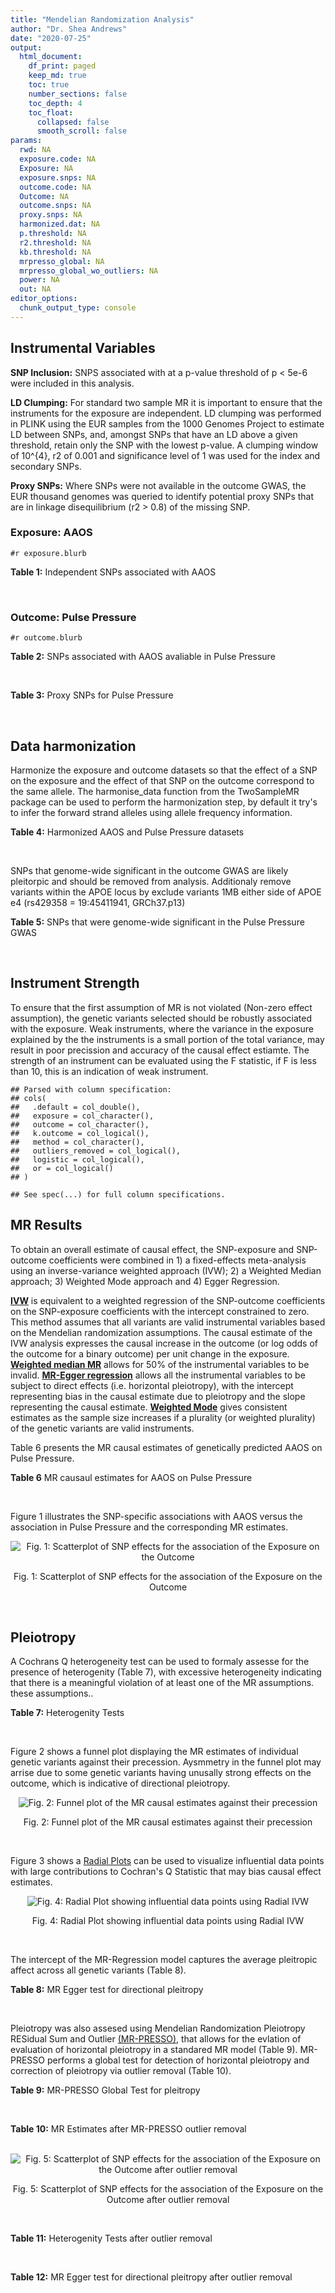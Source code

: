 ```yaml
---
title: "Mendelian Randomization Analysis"
author: "Dr. Shea Andrews"
date: "2020-07-25"
output:
  html_document:
    df_print: paged
    keep_md: true
    toc: true
    number_sections: false
    toc_depth: 4
    toc_float:
      collapsed: false
      smooth_scroll: false
params:
  rwd: NA
  exposure.code: NA
  Exposure: NA
  exposure.snps: NA
  outcome.code: NA
  Outcome: NA
  outcome.snps: NA
  proxy.snps: NA
  harmonized.dat: NA
  p.threshold: NA
  r2.threshold: NA
  kb.threshold: NA
  mrpresso_global: NA
  mrpresso_global_wo_outliers: NA
  power: NA
  out: NA
editor_options:
  chunk_output_type: console
---
```







## Instrumental Variables
**SNP Inclusion:** SNPS associated with at a p-value threshold of p < 5e-6 were included in this analysis.
<br>

**LD Clumping:** For standard two sample MR it is important to ensure that the instruments for the exposure are independent. LD clumping was performed in PLINK using the EUR samples from the 1000 Genomes Project to estimate LD between SNPs, and, amongst SNPs that have an LD above a given threshold, retain only the SNP with the lowest p-value. A clumping window of 10^{4}, r2 of 0.001 and significance level of 1 was used for the index and secondary SNPs.
<br>

**Proxy SNPs:** Where SNPs were not available in the outcome GWAS, the EUR thousand genomes was queried to identify potential proxy SNPs that are in linkage disequilibrium (r2 > 0.8) of the missing SNP.
<br>

### Exposure: AAOS
`#r exposure.blurb`
<br>

**Table 1:** Independent SNPs associated with AAOS
<div data-pagedtable="false">
  <script data-pagedtable-source type="application/json">
{"columns":[{"label":["SNP"],"name":[1],"type":["chr"],"align":["left"]},{"label":["CHROM"],"name":[2],"type":["dbl"],"align":["right"]},{"label":["POS"],"name":[3],"type":["dbl"],"align":["right"]},{"label":["REF"],"name":[4],"type":["chr"],"align":["left"]},{"label":["ALT"],"name":[5],"type":["chr"],"align":["left"]},{"label":["AF"],"name":[6],"type":["dbl"],"align":["right"]},{"label":["BETA"],"name":[7],"type":["dbl"],"align":["right"]},{"label":["SE"],"name":[8],"type":["dbl"],"align":["right"]},{"label":["Z"],"name":[9],"type":["dbl"],"align":["right"]},{"label":["P"],"name":[10],"type":["dbl"],"align":["right"]},{"label":["N"],"name":[11],"type":["dbl"],"align":["right"]},{"label":["TRAIT"],"name":[12],"type":["chr"],"align":["left"]}],"data":[{"1":"rs2649062","2":"1","3":"5799177","4":"A","5":"G","6":"0.3192","7":"0.0652","8":"0.0131","9":"4.977100","10":"6.120e-07","11":"40255","12":"AAOS"},{"1":"rs4662080","2":"1","3":"14363419","4":"C","5":"T","6":"0.6649","7":"0.1421","8":"0.0296","9":"4.800676","10":"1.586e-06","11":"40255","12":"AAOS"},{"1":"rs10919252","2":"1","3":"169802956","4":"C","5":"G","6":"0.3275","7":"0.0975","8":"0.0198","9":"4.924240","10":"8.182e-07","11":"40255","12":"AAOS"},{"1":"rs6701713","2":"1","3":"207786289","4":"A","5":"G","6":"0.7983","7":"-0.0709","8":"0.0146","9":"-4.856160","10":"1.184e-06","11":"40255","12":"AAOS"},{"1":"rs144505123","2":"1","3":"221802052","4":"C","5":"T","6":"0.0113","7":"0.7709","8":"0.1609","9":"4.791175","10":"1.661e-06","11":"40255","12":"AAOS"},{"1":"rs6718282","2":"2","3":"18039651","4":"G","5":"A","6":"0.0440","7":"-0.1421","8":"0.0308","9":"-4.613636","10":"3.840e-06","11":"40255","12":"AAOS"},{"1":"rs114131510","2":"2","3":"78420700","4":"A","5":"G","6":"0.0162","7":"0.6419","8":"0.1406","9":"4.565430","10":"4.949e-06","11":"40255","12":"AAOS"},{"1":"rs12615104","2":"2","3":"109820829","4":"T","5":"C","6":"0.2566","7":"-0.1057","8":"0.0221","9":"-4.782810","10":"1.829e-06","11":"40255","12":"AAOS"},{"1":"rs111906619","2":"2","3":"127789085","4":"C","5":"T","6":"0.0709","7":"0.1268","8":"0.0256","9":"4.953125","10":"7.088e-07","11":"40255","12":"AAOS"},{"1":"rs6431219","2":"2","3":"127862133","4":"C","5":"T","6":"0.4163","7":"0.0774","8":"0.0124","9":"6.241935","10":"3.897e-10","11":"40255","12":"AAOS"},{"1":"rs359982","2":"2","3":"219826934","4":"A","5":"G","6":"0.0781","7":"0.2660","8":"0.0513","9":"5.185190","10":"2.159e-07","11":"40255","12":"AAOS"},{"1":"rs116341973","2":"3","3":"63462893","4":"A","5":"G","6":"0.0227","7":"0.2057","8":"0.0399","9":"5.155390","10":"2.478e-07","11":"40255","12":"AAOS"},{"1":"rs145799027","2":"3","3":"114438213","4":"T","5":"C","6":"0.0147","7":"0.7485","8":"0.1601","9":"4.675200","10":"2.933e-06","11":"40255","12":"AAOS"},{"1":"rs71602496","2":"4","3":"661002","4":"A","5":"G","6":"0.1453","7":"0.0780","8":"0.0171","9":"4.561400","10":"4.978e-06","11":"40255","12":"AAOS"},{"1":"rs115803892","2":"4","3":"134185712","4":"G","5":"A","6":"0.0129","7":"0.9151","8":"0.1973","9":"4.638115","10":"3.498e-06","11":"40255","12":"AAOS"},{"1":"rs1689013","2":"4","3":"181048651","4":"T","5":"C","6":"0.2493","7":"0.0637","8":"0.0139","9":"4.582730","10":"4.657e-06","11":"40255","12":"AAOS"},{"1":"rs144202318","2":"5","3":"165711579","4":"G","5":"A","6":"0.0135","7":"0.7219","8":"0.1572","9":"4.592239","10":"4.356e-06","11":"40255","12":"AAOS"},{"1":"rs77345379","2":"6","3":"69273670","4":"C","5":"T","6":"0.0185","7":"0.2291","8":"0.0501","9":"4.572854","10":"4.830e-06","11":"40255","12":"AAOS"},{"1":"rs12153819","2":"6","3":"83773049","4":"C","5":"T","6":"0.1018","7":"-0.1092","8":"0.0235","9":"-4.646809","10":"3.291e-06","11":"40255","12":"AAOS"},{"1":"rs17170228","2":"7","3":"33076314","4":"G","5":"A","6":"0.0623","7":"0.1215","8":"0.0248","9":"4.899194","10":"1.004e-06","11":"40255","12":"AAOS"},{"1":"rs149907089","2":"7","3":"151626353","4":"G","5":"C","6":"0.0162","7":"0.7109","8":"0.1535","9":"4.631270","10":"3.637e-06","11":"40255","12":"AAOS"},{"1":"rs2725066","2":"8","3":"4438058","4":"T","5":"A","6":"0.5128","7":"-0.0936","8":"0.0191","9":"-4.900524","10":"9.948e-07","11":"40255","12":"AAOS"},{"1":"rs117201713","2":"8","3":"121340499","4":"G","5":"C","6":"0.0408","7":"0.2125","8":"0.0456","9":"4.660088","10":"3.120e-06","11":"40255","12":"AAOS"},{"1":"rs36033332","2":"9","3":"26834807","4":"C","5":"G","6":"0.0386","7":"0.4601","8":"0.0865","9":"5.319080","10":"1.030e-07","11":"40255","12":"AAOS"},{"1":"rs7930318","2":"11","3":"60033371","4":"C","5":"T","6":"0.5996","7":"0.0750","8":"0.0125","9":"6.000000","10":"2.245e-09","11":"40255","12":"AAOS"},{"1":"rs567075","2":"11","3":"85830157","4":"T","5":"C","6":"0.6903","7":"0.0900","8":"0.0132","9":"6.818180","10":"9.084e-12","11":"40255","12":"AAOS"},{"1":"rs11218343","2":"11","3":"121435587","4":"T","5":"C","6":"0.0395","7":"-0.1653","8":"0.0329","9":"-5.024320","10":"5.148e-07","11":"40255","12":"AAOS"},{"1":"rs7958488","2":"12","3":"6546166","4":"A","5":"T","6":"0.0195","7":"0.5085","8":"0.1111","9":"4.576960","10":"4.719e-06","11":"40255","12":"AAOS"},{"1":"rs1118069","2":"12","3":"84739181","4":"A","5":"T","6":"0.7195","7":"0.1012","8":"0.0216","9":"4.685190","10":"2.693e-06","11":"40255","12":"AAOS"},{"1":"rs140016885","2":"12","3":"99679113","4":"A","5":"G","6":"0.0144","7":"0.6851","8":"0.1416","9":"4.838280","10":"1.310e-06","11":"40255","12":"AAOS"},{"1":"rs9582517","2":"13","3":"102331030","4":"T","5":"C","6":"0.5073","7":"-0.1185","8":"0.0257","9":"-4.610890","10":"3.908e-06","11":"40255","12":"AAOS"},{"1":"rs146189059","2":"14","3":"47173254","4":"C","5":"G","6":"0.0111","7":"0.9444","8":"0.1835","9":"5.146590","10":"2.634e-07","11":"40255","12":"AAOS"},{"1":"rs17125944","2":"14","3":"53400629","4":"T","5":"C","6":"0.0924","7":"0.0960","8":"0.0203","9":"4.729060","10":"2.321e-06","11":"40255","12":"AAOS"},{"1":"rs150193285","2":"15","3":"75224360","4":"C","5":"T","6":"0.0109","7":"0.7622","8":"0.1650","9":"4.619394","10":"3.834e-06","11":"40255","12":"AAOS"},{"1":"rs9947273","2":"18","3":"35409158","4":"G","5":"A","6":"0.1431","7":"-0.0853","8":"0.0178","9":"-4.792135","10":"1.593e-06","11":"40255","12":"AAOS"},{"1":"rs62117204","2":"19","3":"45242967","4":"C","5":"T","6":"0.0601","7":"-0.1867","8":"0.0278","9":"-6.715827","10":"1.864e-11","11":"40255","12":"AAOS"},{"1":"rs76205446","2":"19","3":"45355267","4":"T","5":"A","6":"0.0143","7":"0.7096","8":"0.1234","9":"5.750405","10":"9.010e-09","11":"40255","12":"AAOS"},{"1":"rs2075650","2":"19","3":"45395619","4":"A","5":"G","6":"0.2197","7":"0.5502","8":"0.0223","9":"24.672600","10":"5.980e-134","11":"40255","12":"AAOS"},{"1":"rs141441332","2":"19","3":"45438575","4":"C","5":"A","6":"0.0110","7":"0.5383","8":"0.0632","9":"8.517405","10":"1.713e-17","11":"40255","12":"AAOS"},{"1":"rs204469","2":"19","3":"45490285","4":"A","5":"G","6":"0.9632","7":"0.1588","8":"0.0341","9":"4.656890","10":"3.269e-06","11":"40255","12":"AAOS"},{"1":"rs2827191","2":"21","3":"23361798","4":"C","5":"T","6":"0.2857","7":"0.1277","8":"0.0279","9":"4.577061","10":"4.895e-06","11":"40255","12":"AAOS"},{"1":"rs1043441","2":"22","3":"39130964","4":"C","5":"T","6":"0.2893","7":"-0.0639","8":"0.0135","9":"-4.733333","10":"2.110e-06","11":"40255","12":"AAOS"}],"options":{"columns":{"min":{},"max":[10]},"rows":{"min":[10],"max":[10]},"pages":{}}}
  </script>
</div>
<br>

### Outcome: Pulse Pressure
`#r outcome.blurb`
<br>

**Table 2:** SNPs associated with AAOS avaliable in Pulse Pressure
<div data-pagedtable="false">
  <script data-pagedtable-source type="application/json">
{"columns":[{"label":["SNP"],"name":[1],"type":["chr"],"align":["left"]},{"label":["CHROM"],"name":[2],"type":["dbl"],"align":["right"]},{"label":["POS"],"name":[3],"type":["dbl"],"align":["right"]},{"label":["REF"],"name":[4],"type":["chr"],"align":["left"]},{"label":["ALT"],"name":[5],"type":["chr"],"align":["left"]},{"label":["AF"],"name":[6],"type":["dbl"],"align":["right"]},{"label":["BETA"],"name":[7],"type":["dbl"],"align":["right"]},{"label":["SE"],"name":[8],"type":["dbl"],"align":["right"]},{"label":["Z"],"name":[9],"type":["dbl"],"align":["right"]},{"label":["P"],"name":[10],"type":["dbl"],"align":["right"]},{"label":["N"],"name":[11],"type":["dbl"],"align":["right"]},{"label":["TRAIT"],"name":[12],"type":["chr"],"align":["left"]}],"data":[{"1":"rs2649062","2":"1","3":"5799177","4":"A","5":"G","6":"0.3164","7":"0.0065","8":"0.0221","9":"0.2941180","10":"7.693e-01","11":"738168","12":"Pulse_Pressure"},{"1":"rs10919252","2":"1","3":"169802956","4":"C","5":"G","6":"0.3246","7":"-0.0009","8":"0.0217","9":"-0.0414747","10":"9.665e-01","11":"738169","12":"Pulse_Pressure"},{"1":"rs6701713","2":"1","3":"207786289","4":"A","5":"G","6":"0.8128","7":"-0.0433","8":"0.0261","9":"-1.6590000","10":"9.749e-02","11":"737165","12":"Pulse_Pressure"},{"1":"rs6718282","2":"2","3":"18039651","4":"G","5":"A","6":"0.0541","7":"-0.0244","8":"0.0473","9":"-0.5158562","10":"6.066e-01","11":"731033","12":"Pulse_Pressure"},{"1":"rs12615104","2":"2","3":"109820829","4":"T","5":"C","6":"0.2665","7":"-0.0522","8":"0.0233","9":"-2.2403400","10":"2.503e-02","11":"729451","12":"Pulse_Pressure"},{"1":"rs111906619","2":"2","3":"127789085","4":"C","5":"T","6":"0.0762","7":"0.0531","8":"0.0394","9":"1.3477157","10":"1.774e-01","11":"738168","12":"Pulse_Pressure"},{"1":"rs6431219","2":"2","3":"127862133","4":"C","5":"T","6":"0.4086","7":"0.0129","8":"0.0208","9":"0.6201923","10":"5.337e-01","11":"737056","12":"Pulse_Pressure"},{"1":"rs359982","2":"2","3":"219826934","4":"A","5":"G","6":"0.0716","7":"0.0727","8":"0.0418","9":"1.7392300","10":"8.223e-02","11":"733432","12":"Pulse_Pressure"},{"1":"rs116341973","2":"3","3":"63462893","4":"A","5":"G","6":"0.0223","7":"-0.0777","8":"0.0712","9":"-1.0912900","10":"2.750e-01","11":"737053","12":"Pulse_Pressure"},{"1":"rs71602496","2":"4","3":"661002","4":"A","5":"G","6":"0.1543","7":"0.0596","8":"0.0289","9":"2.0622800","10":"3.931e-02","11":"735551","12":"Pulse_Pressure"},{"1":"rs115803892","2":"4","3":"134185712","4":"G","5":"A","6":"0.0132","7":"0.2006","8":"0.0979","9":"2.0490296","10":"4.053e-02","11":"721941","12":"Pulse_Pressure"},{"1":"rs1689013","2":"4","3":"181048651","4":"T","5":"C","6":"0.2440","7":"0.0114","8":"0.0239","9":"0.4769870","10":"6.326e-01","11":"735151","12":"Pulse_Pressure"},{"1":"rs77345379","2":"6","3":"69273670","4":"C","5":"T","6":"0.0234","7":"-0.0829","8":"0.0753","9":"-1.1009296","10":"2.711e-01","11":"738167","12":"Pulse_Pressure"},{"1":"rs12153819","2":"6","3":"83773049","4":"C","5":"T","6":"0.1248","7":"0.0015","8":"0.0314","9":"0.0477707","10":"9.622e-01","11":"738169","12":"Pulse_Pressure"},{"1":"rs17170228","2":"7","3":"33076314","4":"G","5":"A","6":"0.0664","7":"-0.1210","8":"0.0414","9":"-2.9227053","10":"3.450e-03","11":"738169","12":"Pulse_Pressure"},{"1":"rs2725066","2":"8","3":"4438058","4":"T","5":"A","6":"0.5245","7":"-0.0219","8":"0.0207","9":"-1.0579710","10":"2.911e-01","11":"726833","12":"Pulse_Pressure"},{"1":"rs117201713","2":"8","3":"121340499","4":"G","5":"C","6":"0.0387","7":"0.0743","8":"0.0538","9":"1.3810409","10":"1.672e-01","11":"738169","12":"Pulse_Pressure"},{"1":"rs36033332","2":"9","3":"26834807","4":"C","5":"G","6":"0.0517","7":"-0.0237","8":"0.0497","9":"-0.4768610","10":"6.337e-01","11":"744067","12":"Pulse_Pressure"},{"1":"rs7930318","2":"11","3":"60033371","4":"C","5":"T","6":"0.5992","7":"-0.0029","8":"0.0209","9":"-0.1387560","10":"8.882e-01","11":"738169","12":"Pulse_Pressure"},{"1":"rs567075","2":"11","3":"85830157","4":"T","5":"C","6":"0.6775","7":"-0.0296","8":"0.0219","9":"-1.3516000","10":"1.766e-01","11":"738169","12":"Pulse_Pressure"},{"1":"rs11218343","2":"11","3":"121435587","4":"T","5":"C","6":"0.0388","7":"0.0128","8":"0.0534","9":"0.2397000","10":"8.107e-01","11":"738168","12":"Pulse_Pressure"},{"1":"rs7958488","2":"12","3":"6546166","4":"A","5":"T","6":"0.0243","7":"0.0296","8":"0.0697","9":"0.4246770","10":"6.709e-01","11":"745817","12":"Pulse_Pressure"},{"1":"rs1118069","2":"12","3":"84739181","4":"A","5":"T","6":"0.7106","7":"0.0608","8":"0.0226","9":"2.6902700","10":"7.030e-03","11":"741942","12":"Pulse_Pressure"},{"1":"rs140016885","2":"12","3":"99679113","4":"A","5":"G","6":"0.0157","7":"-0.0258","8":"0.0956","9":"-0.2698740","10":"7.870e-01","11":"737196","12":"Pulse_Pressure"},{"1":"rs9582517","2":"13","3":"102331030","4":"T","5":"C","6":"0.4947","7":"0.0080","8":"0.0205","9":"0.3902440","10":"6.978e-01","11":"744815","12":"Pulse_Pressure"},{"1":"rs17125944","2":"14","3":"53400629","4":"T","5":"C","6":"0.0919","7":"-0.2452","8":"0.0357","9":"-6.8683500","10":"6.406e-12","11":"736553","12":"Pulse_Pressure"},{"1":"rs150193285","2":"15","3":"75224360","4":"C","5":"T","6":"0.0125","7":"0.2105","8":"0.1000","9":"2.1050000","10":"3.527e-02","11":"733320","12":"Pulse_Pressure"},{"1":"rs62117204","2":"19","3":"45242967","4":"C","5":"T","6":"0.0711","7":"-0.1893","8":"0.0415","9":"-4.5614458","10":"4.956e-06","11":"725319","12":"Pulse_Pressure"},{"1":"rs76205446","2":"19","3":"45355267","4":"T","5":"A","6":"0.0106","7":"0.2245","8":"0.1108","9":"2.0261733","10":"4.271e-02","11":"697945","12":"Pulse_Pressure"},{"1":"rs2075650","2":"19","3":"45395619","4":"A","5":"G","6":"0.1458","7":"0.1583","8":"0.0297","9":"5.3299700","10":"9.531e-08","11":"730529","12":"Pulse_Pressure"},{"1":"rs204469","2":"19","3":"45490285","4":"A","5":"G","6":"0.9569","7":"-0.0740","8":"0.0536","9":"-1.3806000","10":"1.670e-01","11":"707703","12":"Pulse_Pressure"},{"1":"rs2827191","2":"21","3":"23361798","4":"C","5":"T","6":"0.2879","7":"0.0216","8":"0.0229","9":"0.9432314","10":"3.458e-01","11":"743700","12":"Pulse_Pressure"},{"1":"rs1043441","2":"22","3":"39130964","4":"C","5":"T","6":"0.2957","7":"-0.0025","8":"0.0224","9":"-0.1116071","10":"9.102e-01","11":"745819","12":"Pulse_Pressure"},{"1":"rs4662080","2":"NA","3":"NA","4":"NA","5":"NA","6":"NA","7":"NA","8":"NA","9":"NA","10":"NA","11":"NA","12":"NA"},{"1":"rs144505123","2":"NA","3":"NA","4":"NA","5":"NA","6":"NA","7":"NA","8":"NA","9":"NA","10":"NA","11":"NA","12":"NA"},{"1":"rs114131510","2":"NA","3":"NA","4":"NA","5":"NA","6":"NA","7":"NA","8":"NA","9":"NA","10":"NA","11":"NA","12":"NA"},{"1":"rs145799027","2":"NA","3":"NA","4":"NA","5":"NA","6":"NA","7":"NA","8":"NA","9":"NA","10":"NA","11":"NA","12":"NA"},{"1":"rs144202318","2":"NA","3":"NA","4":"NA","5":"NA","6":"NA","7":"NA","8":"NA","9":"NA","10":"NA","11":"NA","12":"NA"},{"1":"rs149907089","2":"NA","3":"NA","4":"NA","5":"NA","6":"NA","7":"NA","8":"NA","9":"NA","10":"NA","11":"NA","12":"NA"},{"1":"rs146189059","2":"NA","3":"NA","4":"NA","5":"NA","6":"NA","7":"NA","8":"NA","9":"NA","10":"NA","11":"NA","12":"NA"},{"1":"rs9947273","2":"NA","3":"NA","4":"NA","5":"NA","6":"NA","7":"NA","8":"NA","9":"NA","10":"NA","11":"NA","12":"NA"},{"1":"rs141441332","2":"NA","3":"NA","4":"NA","5":"NA","6":"NA","7":"NA","8":"NA","9":"NA","10":"NA","11":"NA","12":"NA"}],"options":{"columns":{"min":{},"max":[10]},"rows":{"min":[10],"max":[10]},"pages":{}}}
  </script>
</div>
<br>

**Table 3:** Proxy SNPs for Pulse Pressure
<div data-pagedtable="false">
  <script data-pagedtable-source type="application/json">
{"columns":[{"label":["target_snp"],"name":[1],"type":["chr"],"align":["left"]},{"label":["proxy_snp"],"name":[2],"type":["chr"],"align":["left"]},{"label":["ld.r2"],"name":[3],"type":["dbl"],"align":["right"]},{"label":["Dprime"],"name":[4],"type":["dbl"],"align":["right"]},{"label":["PHASE"],"name":[5],"type":["chr"],"align":["left"]},{"label":["X12"],"name":[6],"type":["lgl"],"align":["right"]},{"label":["CHROM"],"name":[7],"type":["dbl"],"align":["right"]},{"label":["POS"],"name":[8],"type":["dbl"],"align":["right"]},{"label":["REF.proxy"],"name":[9],"type":["chr"],"align":["left"]},{"label":["ALT.proxy"],"name":[10],"type":["chr"],"align":["left"]},{"label":["AF"],"name":[11],"type":["dbl"],"align":["right"]},{"label":["BETA"],"name":[12],"type":["dbl"],"align":["right"]},{"label":["SE"],"name":[13],"type":["dbl"],"align":["right"]},{"label":["Z"],"name":[14],"type":["dbl"],"align":["right"]},{"label":["P"],"name":[15],"type":["dbl"],"align":["right"]},{"label":["N"],"name":[16],"type":["dbl"],"align":["right"]},{"label":["TRAIT"],"name":[17],"type":["chr"],"align":["left"]},{"label":["ref"],"name":[18],"type":["chr"],"align":["left"]},{"label":["ref.proxy"],"name":[19],"type":["lgl"],"align":["right"]},{"label":["alt"],"name":[20],"type":["chr"],"align":["left"]},{"label":["alt.proxy"],"name":[21],"type":["chr"],"align":["left"]},{"label":["ALT"],"name":[22],"type":["chr"],"align":["left"]},{"label":["REF"],"name":[23],"type":["chr"],"align":["left"]},{"label":["proxy.outcome"],"name":[24],"type":["lgl"],"align":["right"]}],"data":[{"1":"rs4662080","2":"rs4662076","3":"1","4":"1","5":"CT/TG","6":"NA","7":"1","8":"14357851","9":"T","10":"G","11":"0.7444","12":"0.0093","13":"0.0235","14":"0.3957450","15":"0.6924","16":"738169","17":"Pulse_Pressure","18":"C","19":"TRUE","20":"T","21":"G","22":"T","23":"C","24":"TRUE"},{"1":"rs9947273","2":"rs28702850","3":"1","4":"1","5":"AT/GC","6":"NA","7":"18","8":"35373923","9":"C","10":"T","11":"0.1576","12":"-0.0048","13":"0.0284","14":"-0.1690141","15":"0.8661","16":"745819","17":"Pulse_Pressure","18":"A","19":"TRUE","20":"G","21":"C","22":"A","23":"G","24":"TRUE"},{"1":"rs144505123","2":"NA","3":"NA","4":"NA","5":"NA","6":"NA","7":"NA","8":"NA","9":"NA","10":"NA","11":"NA","12":"NA","13":"NA","14":"NA","15":"NA","16":"NA","17":"NA","18":"NA","19":"NA","20":"NA","21":"NA","22":"NA","23":"NA","24":"NA"},{"1":"rs114131510","2":"NA","3":"NA","4":"NA","5":"NA","6":"NA","7":"NA","8":"NA","9":"NA","10":"NA","11":"NA","12":"NA","13":"NA","14":"NA","15":"NA","16":"NA","17":"NA","18":"NA","19":"NA","20":"NA","21":"NA","22":"NA","23":"NA","24":"NA"},{"1":"rs145799027","2":"NA","3":"NA","4":"NA","5":"NA","6":"NA","7":"NA","8":"NA","9":"NA","10":"NA","11":"NA","12":"NA","13":"NA","14":"NA","15":"NA","16":"NA","17":"NA","18":"NA","19":"NA","20":"NA","21":"NA","22":"NA","23":"NA","24":"NA"},{"1":"rs144202318","2":"NA","3":"NA","4":"NA","5":"NA","6":"NA","7":"NA","8":"NA","9":"NA","10":"NA","11":"NA","12":"NA","13":"NA","14":"NA","15":"NA","16":"NA","17":"NA","18":"NA","19":"NA","20":"NA","21":"NA","22":"NA","23":"NA","24":"NA"},{"1":"rs149907089","2":"NA","3":"NA","4":"NA","5":"NA","6":"NA","7":"NA","8":"NA","9":"NA","10":"NA","11":"NA","12":"NA","13":"NA","14":"NA","15":"NA","16":"NA","17":"NA","18":"NA","19":"NA","20":"NA","21":"NA","22":"NA","23":"NA","24":"NA"},{"1":"rs146189059","2":"NA","3":"NA","4":"NA","5":"NA","6":"NA","7":"NA","8":"NA","9":"NA","10":"NA","11":"NA","12":"NA","13":"NA","14":"NA","15":"NA","16":"NA","17":"NA","18":"NA","19":"NA","20":"NA","21":"NA","22":"NA","23":"NA","24":"NA"},{"1":"rs141441332","2":"NA","3":"NA","4":"NA","5":"NA","6":"NA","7":"NA","8":"NA","9":"NA","10":"NA","11":"NA","12":"NA","13":"NA","14":"NA","15":"NA","16":"NA","17":"NA","18":"NA","19":"NA","20":"NA","21":"NA","22":"NA","23":"NA","24":"NA"}],"options":{"columns":{"min":{},"max":[10]},"rows":{"min":[10],"max":[10]},"pages":{}}}
  </script>
</div>
<br>

## Data harmonization
Harmonize the exposure and outcome datasets so that the effect of a SNP on the exposure and the effect of that SNP on the outcome correspond to the same allele. The harmonise_data function from the TwoSampleMR package can be used to perform the harmonization step, by default it try's to infer the forward strand alleles using allele frequency information.
<br>

**Table 4:** Harmonized AAOS and Pulse Pressure datasets
<div data-pagedtable="false">
  <script data-pagedtable-source type="application/json">
{"columns":[{"label":["SNP"],"name":[1],"type":["chr"],"align":["left"]},{"label":["effect_allele.exposure"],"name":[2],"type":["chr"],"align":["left"]},{"label":["other_allele.exposure"],"name":[3],"type":["chr"],"align":["left"]},{"label":["effect_allele.outcome"],"name":[4],"type":["chr"],"align":["left"]},{"label":["other_allele.outcome"],"name":[5],"type":["chr"],"align":["left"]},{"label":["beta.exposure"],"name":[6],"type":["dbl"],"align":["right"]},{"label":["beta.outcome"],"name":[7],"type":["dbl"],"align":["right"]},{"label":["eaf.exposure"],"name":[8],"type":["dbl"],"align":["right"]},{"label":["eaf.outcome"],"name":[9],"type":["dbl"],"align":["right"]},{"label":["remove"],"name":[10],"type":["lgl"],"align":["right"]},{"label":["palindromic"],"name":[11],"type":["lgl"],"align":["right"]},{"label":["ambiguous"],"name":[12],"type":["lgl"],"align":["right"]},{"label":["id.outcome"],"name":[13],"type":["chr"],"align":["left"]},{"label":["chr.outcome"],"name":[14],"type":["dbl"],"align":["right"]},{"label":["pos.outcome"],"name":[15],"type":["dbl"],"align":["right"]},{"label":["se.outcome"],"name":[16],"type":["dbl"],"align":["right"]},{"label":["z.outcome"],"name":[17],"type":["dbl"],"align":["right"]},{"label":["pval.outcome"],"name":[18],"type":["dbl"],"align":["right"]},{"label":["samplesize.outcome"],"name":[19],"type":["dbl"],"align":["right"]},{"label":["outcome"],"name":[20],"type":["chr"],"align":["left"]},{"label":["mr_keep.outcome"],"name":[21],"type":["lgl"],"align":["right"]},{"label":["pval_origin.outcome"],"name":[22],"type":["chr"],"align":["left"]},{"label":["chr.exposure"],"name":[23],"type":["dbl"],"align":["right"]},{"label":["pos.exposure"],"name":[24],"type":["dbl"],"align":["right"]},{"label":["se.exposure"],"name":[25],"type":["dbl"],"align":["right"]},{"label":["z.exposure"],"name":[26],"type":["dbl"],"align":["right"]},{"label":["pval.exposure"],"name":[27],"type":["dbl"],"align":["right"]},{"label":["samplesize.exposure"],"name":[28],"type":["dbl"],"align":["right"]},{"label":["exposure"],"name":[29],"type":["chr"],"align":["left"]},{"label":["mr_keep.exposure"],"name":[30],"type":["lgl"],"align":["right"]},{"label":["pval_origin.exposure"],"name":[31],"type":["chr"],"align":["left"]},{"label":["id.exposure"],"name":[32],"type":["chr"],"align":["left"]},{"label":["action"],"name":[33],"type":["dbl"],"align":["right"]},{"label":["mr_keep"],"name":[34],"type":["lgl"],"align":["right"]},{"label":["pt"],"name":[35],"type":["dbl"],"align":["right"]},{"label":["pleitropy_keep"],"name":[36],"type":["lgl"],"align":["right"]},{"label":["mrpresso_RSSobs"],"name":[37],"type":["dbl"],"align":["right"]},{"label":["mrpresso_pval"],"name":[38],"type":["dbl"],"align":["right"]},{"label":["mrpresso_keep"],"name":[39],"type":["lgl"],"align":["right"]}],"data":[{"1":"rs1043441","2":"T","3":"C","4":"T","5":"C","6":"-0.0639","7":"-0.0025","8":"0.2893","9":"0.2957","10":"FALSE","11":"FALSE","12":"FALSE","13":"1FvgH5","14":"22","15":"39130964","16":"0.0224","17":"-0.1116071","18":"9.102e-01","19":"745819","20":"Evangelou2018pp","21":"TRUE","22":"reported","23":"22","24":"39130964","25":"0.0135","26":"-4.733333","27":"2.110e-06","28":"40255","29":"Huang2017aaos","30":"TRUE","31":"reported","32":"odb8Zh","33":"2","34":"TRUE","35":"5e-06","36":"TRUE","37":"1.836071e-05","38":"1.0000","39":"TRUE"},{"1":"rs10919252","2":"G","3":"C","4":"G","5":"C","6":"0.0975","7":"-0.0009","8":"0.3275","9":"0.3246","10":"FALSE","11":"TRUE","12":"FALSE","13":"1FvgH5","14":"1","15":"169802956","16":"0.0217","17":"-0.0414747","18":"9.665e-01","19":"738169","20":"Evangelou2018pp","21":"TRUE","22":"reported","23":"1","24":"169802956","25":"0.0198","26":"4.924240","27":"8.182e-07","28":"40255","29":"Huang2017aaos","30":"TRUE","31":"reported","32":"odb8Zh","33":"2","34":"TRUE","35":"5e-06","36":"TRUE","37":"1.323413e-04","38":"1.0000","39":"TRUE"},{"1":"rs1118069","2":"T","3":"A","4":"T","5":"A","6":"0.1012","7":"0.0608","8":"0.7195","9":"0.7106","10":"FALSE","11":"TRUE","12":"FALSE","13":"1FvgH5","14":"12","15":"84739181","16":"0.0226","17":"2.6902700","18":"7.030e-03","19":"741942","20":"Evangelou2018pp","21":"TRUE","22":"reported","23":"12","24":"84739181","25":"0.0216","26":"4.685190","27":"2.693e-06","28":"40255","29":"Huang2017aaos","30":"TRUE","31":"reported","32":"odb8Zh","33":"2","34":"TRUE","35":"5e-06","36":"TRUE","37":"2.660935e-03","38":"0.6960","39":"TRUE"},{"1":"rs111906619","2":"T","3":"C","4":"T","5":"C","6":"0.1268","7":"0.0531","8":"0.0709","9":"0.0762","10":"FALSE","11":"FALSE","12":"FALSE","13":"1FvgH5","14":"2","15":"127789085","16":"0.0394","17":"1.3477157","18":"1.774e-01","19":"738168","20":"Evangelou2018pp","21":"TRUE","22":"reported","23":"2","24":"127789085","25":"0.0256","26":"4.953125","27":"7.088e-07","28":"40255","29":"Huang2017aaos","30":"TRUE","31":"reported","32":"odb8Zh","33":"2","34":"TRUE","35":"5e-06","36":"TRUE","37":"1.625683e-03","38":"1.0000","39":"TRUE"},{"1":"rs11218343","2":"C","3":"T","4":"C","5":"T","6":"-0.1653","7":"0.0128","8":"0.0395","9":"0.0388","10":"FALSE","11":"FALSE","12":"FALSE","13":"1FvgH5","14":"11","15":"121435587","16":"0.0534","17":"0.2397000","18":"8.107e-01","19":"738168","20":"Evangelou2018pp","21":"TRUE","22":"reported","23":"11","24":"121435587","25":"0.0329","26":"-5.024320","27":"5.148e-07","28":"40255","29":"Huang2017aaos","30":"TRUE","31":"reported","32":"odb8Zh","33":"2","34":"TRUE","35":"5e-06","36":"TRUE","37":"9.386365e-04","38":"1.0000","39":"TRUE"},{"1":"rs115803892","2":"A","3":"G","4":"A","5":"G","6":"0.9151","7":"0.2006","8":"0.0129","9":"0.0132","10":"FALSE","11":"FALSE","12":"FALSE","13":"1FvgH5","14":"4","15":"134185712","16":"0.0979","17":"2.0490296","18":"4.053e-02","19":"721941","20":"Evangelou2018pp","21":"TRUE","22":"reported","23":"4","24":"134185712","25":"0.1973","26":"4.638115","27":"3.498e-06","28":"40255","29":"Huang2017aaos","30":"TRUE","31":"reported","32":"odb8Zh","33":"2","34":"TRUE","35":"5e-06","36":"TRUE","37":"1.408861e-02","38":"1.0000","39":"TRUE"},{"1":"rs116341973","2":"G","3":"A","4":"G","5":"A","6":"0.2057","7":"-0.0777","8":"0.0227","9":"0.0223","10":"FALSE","11":"FALSE","12":"FALSE","13":"1FvgH5","14":"3","15":"63462893","16":"0.0712","17":"-1.0912900","18":"2.750e-01","19":"737053","20":"Evangelou2018pp","21":"TRUE","22":"reported","23":"3","24":"63462893","25":"0.0399","26":"5.155390","27":"2.478e-07","28":"40255","29":"Huang2017aaos","30":"TRUE","31":"reported","32":"odb8Zh","33":"2","34":"TRUE","35":"5e-06","36":"TRUE","37":"1.011275e-02","38":"1.0000","39":"TRUE"},{"1":"rs117201713","2":"C","3":"G","4":"C","5":"G","6":"0.2125","7":"0.0743","8":"0.0408","9":"0.0387","10":"FALSE","11":"TRUE","12":"FALSE","13":"1FvgH5","14":"8","15":"121340499","16":"0.0538","17":"1.3810409","18":"1.672e-01","19":"738169","20":"Evangelou2018pp","21":"TRUE","22":"reported","23":"8","24":"121340499","25":"0.0456","26":"4.660088","27":"3.120e-06","28":"40255","29":"Huang2017aaos","30":"TRUE","31":"reported","32":"odb8Zh","33":"2","34":"TRUE","35":"5e-06","36":"TRUE","37":"2.815541e-03","38":"1.0000","39":"TRUE"},{"1":"rs12153819","2":"T","3":"C","4":"T","5":"C","6":"-0.1092","7":"0.0015","8":"0.1018","9":"0.1248","10":"FALSE","11":"FALSE","12":"FALSE","13":"1FvgH5","14":"6","15":"83773049","16":"0.0314","17":"0.0477707","18":"9.622e-01","19":"738169","20":"Evangelou2018pp","21":"TRUE","22":"reported","23":"6","24":"83773049","25":"0.0235","26":"-4.646809","27":"3.291e-06","28":"40255","29":"Huang2017aaos","30":"TRUE","31":"reported","32":"odb8Zh","33":"2","34":"TRUE","35":"5e-06","36":"TRUE","37":"1.751920e-04","38":"1.0000","39":"TRUE"},{"1":"rs12615104","2":"C","3":"T","4":"C","5":"T","6":"-0.1057","7":"-0.0522","8":"0.2566","9":"0.2665","10":"FALSE","11":"FALSE","12":"FALSE","13":"1FvgH5","14":"2","15":"109820829","16":"0.0233","17":"-2.2403400","18":"2.503e-02","19":"729451","20":"Evangelou2018pp","21":"TRUE","22":"reported","23":"2","24":"109820829","25":"0.0221","26":"-4.782810","27":"1.829e-06","28":"40255","29":"Huang2017aaos","30":"TRUE","31":"reported","32":"odb8Zh","33":"2","34":"TRUE","35":"5e-06","36":"TRUE","37":"1.787538e-03","38":"1.0000","39":"TRUE"},{"1":"rs140016885","2":"G","3":"A","4":"G","5":"A","6":"0.6851","7":"-0.0258","8":"0.0144","9":"0.0157","10":"FALSE","11":"FALSE","12":"FALSE","13":"1FvgH5","14":"12","15":"99679113","16":"0.0956","17":"-0.2698740","18":"7.870e-01","19":"737196","20":"Evangelou2018pp","21":"TRUE","22":"reported","23":"12","24":"99679113","25":"0.1416","26":"4.838280","27":"1.310e-06","28":"40255","29":"Huang2017aaos","30":"TRUE","31":"reported","32":"odb8Zh","33":"2","34":"TRUE","35":"5e-06","36":"TRUE","37":"1.115899e-02","38":"1.0000","39":"TRUE"},{"1":"rs150193285","2":"T","3":"C","4":"T","5":"C","6":"0.7622","7":"0.2105","8":"0.0109","9":"0.0125","10":"FALSE","11":"FALSE","12":"FALSE","13":"1FvgH5","14":"15","15":"75224360","16":"0.1000","17":"2.1050000","18":"3.527e-02","19":"733320","20":"Evangelou2018pp","21":"TRUE","22":"reported","23":"15","24":"75224360","25":"0.1650","26":"4.619394","27":"3.834e-06","28":"40255","29":"Huang2017aaos","30":"TRUE","31":"reported","32":"odb8Zh","33":"2","34":"TRUE","35":"5e-06","36":"TRUE","37":"2.008221e-02","38":"1.0000","39":"TRUE"},{"1":"rs1689013","2":"C","3":"T","4":"C","5":"T","6":"0.0637","7":"0.0114","8":"0.2493","9":"0.2440","10":"FALSE","11":"FALSE","12":"FALSE","13":"1FvgH5","14":"4","15":"181048651","16":"0.0239","17":"0.4769870","18":"6.326e-01","19":"735151","20":"Evangelou2018pp","21":"TRUE","22":"reported","23":"4","24":"181048651","25":"0.0139","26":"4.582730","27":"4.657e-06","28":"40255","29":"Huang2017aaos","30":"TRUE","31":"reported","32":"odb8Zh","33":"2","34":"TRUE","35":"5e-06","36":"TRUE","37":"2.239464e-05","38":"1.0000","39":"TRUE"},{"1":"rs17125944","2":"C","3":"T","4":"C","5":"T","6":"0.0960","7":"-0.2452","8":"0.0924","9":"0.0919","10":"FALSE","11":"FALSE","12":"FALSE","13":"1FvgH5","14":"14","15":"53400629","16":"0.0357","17":"-6.8683500","18":"6.406e-12","19":"736553","20":"Evangelou2018pp","21":"TRUE","22":"reported","23":"14","24":"53400629","25":"0.0203","26":"4.729060","27":"2.321e-06","28":"40255","29":"Huang2017aaos","30":"TRUE","31":"reported","32":"odb8Zh","33":"2","34":"TRUE","35":"5e-06","36":"FALSE","37":"NA","38":"NA","39":"NA"},{"1":"rs17170228","2":"A","3":"G","4":"A","5":"G","6":"0.1215","7":"-0.1210","8":"0.0623","9":"0.0664","10":"FALSE","11":"FALSE","12":"FALSE","13":"1FvgH5","14":"7","15":"33076314","16":"0.0414","17":"-2.9227053","18":"3.450e-03","19":"738169","20":"Evangelou2018pp","21":"TRUE","22":"reported","23":"7","24":"33076314","25":"0.0248","26":"4.899194","27":"1.004e-06","28":"40255","29":"Huang2017aaos","30":"TRUE","31":"reported","32":"odb8Zh","33":"2","34":"TRUE","35":"5e-06","36":"TRUE","37":"1.834554e-02","38":"0.0377","39":"FALSE"},{"1":"rs204469","2":"G","3":"A","4":"G","5":"A","6":"0.1588","7":"-0.0740","8":"0.9632","9":"0.9569","10":"FALSE","11":"FALSE","12":"FALSE","13":"1FvgH5","14":"19","15":"45490285","16":"0.0536","17":"-1.3806000","18":"1.670e-01","19":"707703","20":"Evangelou2018pp","21":"TRUE","22":"reported","23":"19","24":"45490285","25":"0.0341","26":"4.656890","27":"3.269e-06","28":"40255","29":"Huang2017aaos","30":"TRUE","31":"reported","32":"odb8Zh","33":"2","34":"TRUE","35":"5e-06","36":"FALSE","37":"NA","38":"NA","39":"NA"},{"1":"rs2075650","2":"G","3":"A","4":"G","5":"A","6":"0.5502","7":"0.1583","8":"0.2197","9":"0.1458","10":"FALSE","11":"FALSE","12":"FALSE","13":"1FvgH5","14":"19","15":"45395619","16":"0.0297","17":"5.3299700","18":"9.531e-08","19":"730529","20":"Evangelou2018pp","21":"TRUE","22":"reported","23":"19","24":"45395619","25":"0.0223","26":"24.672600","27":"5.980e-134","28":"40255","29":"Huang2017aaos","30":"TRUE","31":"reported","32":"odb8Zh","33":"2","34":"TRUE","35":"5e-06","36":"FALSE","37":"NA","38":"NA","39":"NA"},{"1":"rs2649062","2":"G","3":"A","4":"G","5":"A","6":"0.0652","7":"0.0065","8":"0.3192","9":"0.3164","10":"FALSE","11":"FALSE","12":"FALSE","13":"1FvgH5","14":"1","15":"5799177","16":"0.0221","17":"0.2941180","18":"7.693e-01","19":"738168","20":"Evangelou2018pp","21":"TRUE","22":"reported","23":"1","24":"5799177","25":"0.0131","26":"4.977100","27":"6.120e-07","28":"40255","29":"Huang2017aaos","30":"TRUE","31":"reported","32":"odb8Zh","33":"2","34":"TRUE","35":"5e-06","36":"TRUE","37":"1.426092e-07","38":"1.0000","39":"TRUE"},{"1":"rs2725066","2":"A","3":"T","4":"A","5":"T","6":"-0.0936","7":"-0.0219","8":"0.5128","9":"0.5245","10":"FALSE","11":"TRUE","12":"TRUE","13":"1FvgH5","14":"8","15":"4438058","16":"0.0207","17":"-1.0579710","18":"2.911e-01","19":"726833","20":"Evangelou2018pp","21":"TRUE","22":"reported","23":"8","24":"4438058","25":"0.0191","26":"-4.900524","27":"9.948e-07","28":"40255","29":"Huang2017aaos","30":"TRUE","31":"reported","32":"odb8Zh","33":"2","34":"FALSE","35":"5e-06","36":"TRUE","37":"NA","38":"NA","39":"NA"},{"1":"rs2827191","2":"T","3":"C","4":"T","5":"C","6":"0.1277","7":"0.0216","8":"0.2857","9":"0.2879","10":"FALSE","11":"FALSE","12":"FALSE","13":"1FvgH5","14":"21","15":"23361798","16":"0.0229","17":"0.9432314","18":"3.458e-01","19":"743700","20":"Evangelou2018pp","21":"TRUE","22":"reported","23":"21","24":"23361798","25":"0.0279","26":"4.577061","27":"4.895e-06","28":"40255","29":"Huang2017aaos","30":"TRUE","31":"reported","32":"odb8Zh","33":"2","34":"TRUE","35":"5e-06","36":"TRUE","37":"7.242211e-05","38":"1.0000","39":"TRUE"},{"1":"rs359982","2":"G","3":"A","4":"G","5":"A","6":"0.2660","7":"0.0727","8":"0.0781","9":"0.0716","10":"FALSE","11":"FALSE","12":"FALSE","13":"1FvgH5","14":"2","15":"219826934","16":"0.0418","17":"1.7392300","18":"8.223e-02","19":"733432","20":"Evangelou2018pp","21":"TRUE","22":"reported","23":"2","24":"219826934","25":"0.0513","26":"5.185190","27":"2.159e-07","28":"40255","29":"Huang2017aaos","30":"TRUE","31":"reported","32":"odb8Zh","33":"2","34":"TRUE","35":"5e-06","36":"TRUE","37":"2.242210e-03","38":"1.0000","39":"TRUE"},{"1":"rs36033332","2":"G","3":"C","4":"G","5":"C","6":"0.4601","7":"-0.0237","8":"0.0386","9":"0.0517","10":"FALSE","11":"TRUE","12":"FALSE","13":"1FvgH5","14":"9","15":"26834807","16":"0.0497","17":"-0.4768610","18":"6.337e-01","19":"744067","20":"Evangelou2018pp","21":"TRUE","22":"reported","23":"9","24":"26834807","25":"0.0865","26":"5.319080","27":"1.030e-07","28":"40255","29":"Huang2017aaos","30":"TRUE","31":"reported","32":"odb8Zh","33":"2","34":"TRUE","35":"5e-06","36":"TRUE","37":"6.736643e-03","38":"1.0000","39":"TRUE"},{"1":"rs4662080","2":"T","3":"C","4":"T","5":"C","6":"0.1421","7":"0.0093","8":"0.6649","9":"0.7444","10":"FALSE","11":"FALSE","12":"FALSE","13":"1FvgH5","14":"1","15":"14357851","16":"0.0235","17":"0.3957450","18":"6.924e-01","19":"738169","20":"Evangelou2018pp","21":"TRUE","22":"reported","23":"1","24":"14363419","25":"0.0296","26":"4.800676","27":"1.586e-06","28":"40255","29":"Huang2017aaos","30":"TRUE","31":"reported","32":"odb8Zh","33":"2","34":"TRUE","35":"5e-06","36":"TRUE","37":"3.584083e-05","38":"1.0000","39":"TRUE"},{"1":"rs567075","2":"C","3":"T","4":"C","5":"T","6":"0.0900","7":"-0.0296","8":"0.6903","9":"0.6775","10":"FALSE","11":"FALSE","12":"FALSE","13":"1FvgH5","14":"11","15":"85830157","16":"0.0219","17":"-1.3516000","18":"1.766e-01","19":"738169","20":"Evangelou2018pp","21":"TRUE","22":"reported","23":"11","24":"85830157","25":"0.0132","26":"6.818180","27":"9.084e-12","28":"40255","29":"Huang2017aaos","30":"TRUE","31":"reported","32":"odb8Zh","33":"2","34":"TRUE","35":"5e-06","36":"TRUE","37":"1.602932e-03","38":"1.0000","39":"TRUE"},{"1":"rs62117204","2":"T","3":"C","4":"T","5":"C","6":"-0.1867","7":"-0.1893","8":"0.0601","9":"0.0711","10":"FALSE","11":"FALSE","12":"FALSE","13":"1FvgH5","14":"19","15":"45242967","16":"0.0415","17":"-4.5614458","18":"4.956e-06","19":"725319","20":"Evangelou2018pp","21":"TRUE","22":"reported","23":"19","24":"45242967","25":"0.0278","26":"-6.715827","27":"1.864e-11","28":"40255","29":"Huang2017aaos","30":"TRUE","31":"reported","32":"odb8Zh","33":"2","34":"TRUE","35":"5e-06","36":"FALSE","37":"NA","38":"NA","39":"NA"},{"1":"rs6431219","2":"T","3":"C","4":"T","5":"C","6":"0.0774","7":"0.0129","8":"0.4163","9":"0.4086","10":"FALSE","11":"FALSE","12":"FALSE","13":"1FvgH5","14":"2","15":"127862133","16":"0.0208","17":"0.6201923","18":"5.337e-01","19":"737056","20":"Evangelou2018pp","21":"TRUE","22":"reported","23":"2","24":"127862133","25":"0.0124","26":"6.241935","27":"3.897e-10","28":"40255","29":"Huang2017aaos","30":"TRUE","31":"reported","32":"odb8Zh","33":"2","34":"TRUE","35":"5e-06","36":"TRUE","37":"2.337643e-05","38":"1.0000","39":"TRUE"},{"1":"rs6701713","2":"G","3":"A","4":"G","5":"A","6":"-0.0709","7":"-0.0433","8":"0.7983","9":"0.8128","10":"FALSE","11":"FALSE","12":"FALSE","13":"1FvgH5","14":"1","15":"207786289","16":"0.0261","17":"-1.6590000","18":"9.749e-02","19":"737165","20":"Evangelou2018pp","21":"TRUE","22":"reported","23":"1","24":"207786289","25":"0.0146","26":"-4.856160","27":"1.184e-06","28":"40255","29":"Huang2017aaos","30":"TRUE","31":"reported","32":"odb8Zh","33":"2","34":"TRUE","35":"5e-06","36":"TRUE","37":"1.310525e-03","38":"1.0000","39":"TRUE"},{"1":"rs6718282","2":"A","3":"G","4":"A","5":"G","6":"-0.1421","7":"-0.0244","8":"0.0440","9":"0.0541","10":"FALSE","11":"FALSE","12":"FALSE","13":"1FvgH5","14":"2","15":"18039651","16":"0.0473","17":"-0.5158562","18":"6.066e-01","19":"731033","20":"Evangelou2018pp","21":"TRUE","22":"reported","23":"2","24":"18039651","25":"0.0308","26":"-4.613636","27":"3.840e-06","28":"40255","29":"Huang2017aaos","30":"TRUE","31":"reported","32":"odb8Zh","33":"2","34":"TRUE","35":"5e-06","36":"TRUE","37":"9.104047e-05","38":"1.0000","39":"TRUE"},{"1":"rs71602496","2":"G","3":"A","4":"G","5":"A","6":"0.0780","7":"0.0596","8":"0.1453","9":"0.1543","10":"FALSE","11":"FALSE","12":"FALSE","13":"1FvgH5","14":"4","15":"661002","16":"0.0289","17":"2.0622800","18":"3.931e-02","19":"735551","20":"Evangelou2018pp","21":"TRUE","22":"reported","23":"4","24":"661002","25":"0.0171","26":"4.561400","27":"4.978e-06","28":"40255","29":"Huang2017aaos","30":"TRUE","31":"reported","32":"odb8Zh","33":"2","34":"TRUE","35":"5e-06","36":"TRUE","37":"2.694498e-03","38":"1.0000","39":"TRUE"},{"1":"rs76205446","2":"A","3":"T","4":"A","5":"T","6":"0.7096","7":"0.2245","8":"0.0143","9":"0.0106","10":"FALSE","11":"TRUE","12":"FALSE","13":"1FvgH5","14":"19","15":"45355267","16":"0.1108","17":"2.0261733","18":"4.271e-02","19":"697945","20":"Evangelou2018pp","21":"TRUE","22":"reported","23":"19","24":"45355267","25":"0.1234","26":"5.750405","27":"9.010e-09","28":"40255","29":"Huang2017aaos","30":"TRUE","31":"reported","32":"odb8Zh","33":"2","34":"TRUE","35":"5e-06","36":"FALSE","37":"NA","38":"NA","39":"NA"},{"1":"rs77345379","2":"T","3":"C","4":"T","5":"C","6":"0.2291","7":"-0.0829","8":"0.0185","9":"0.0234","10":"FALSE","11":"FALSE","12":"FALSE","13":"1FvgH5","14":"6","15":"69273670","16":"0.0753","17":"-1.1009296","18":"2.711e-01","19":"738167","20":"Evangelou2018pp","21":"TRUE","22":"reported","23":"6","24":"69273670","25":"0.0501","26":"4.572854","27":"4.830e-06","28":"40255","29":"Huang2017aaos","30":"TRUE","31":"reported","32":"odb8Zh","33":"2","34":"TRUE","35":"5e-06","36":"TRUE","37":"1.176358e-02","38":"1.0000","39":"TRUE"},{"1":"rs7930318","2":"T","3":"C","4":"T","5":"C","6":"0.0750","7":"-0.0029","8":"0.5996","9":"0.5992","10":"FALSE","11":"FALSE","12":"FALSE","13":"1FvgH5","14":"11","15":"60033371","16":"0.0209","17":"-0.1387560","18":"8.882e-01","19":"738169","20":"Evangelou2018pp","21":"TRUE","22":"reported","23":"11","24":"60033371","25":"0.0125","26":"6.000000","27":"2.245e-09","28":"40255","29":"Huang2017aaos","30":"TRUE","31":"reported","32":"odb8Zh","33":"2","34":"TRUE","35":"5e-06","36":"TRUE","37":"1.211112e-04","38":"1.0000","39":"TRUE"},{"1":"rs7958488","2":"T","3":"A","4":"T","5":"A","6":"0.5085","7":"0.0296","8":"0.0195","9":"0.0243","10":"FALSE","11":"TRUE","12":"FALSE","13":"1FvgH5","14":"12","15":"6546166","16":"0.0697","17":"0.4246770","18":"6.709e-01","19":"745817","20":"Evangelou2018pp","21":"TRUE","22":"reported","23":"12","24":"6546166","25":"0.1111","26":"4.576960","27":"4.719e-06","28":"40255","29":"Huang2017aaos","30":"TRUE","31":"reported","32":"odb8Zh","33":"2","34":"TRUE","35":"5e-06","36":"TRUE","37":"6.729770e-04","38":"1.0000","39":"TRUE"},{"1":"rs9582517","2":"C","3":"T","4":"C","5":"T","6":"-0.1185","7":"0.0080","8":"0.5073","9":"0.4947","10":"FALSE","11":"FALSE","12":"FALSE","13":"1FvgH5","14":"13","15":"102331030","16":"0.0205","17":"0.3902440","18":"6.978e-01","19":"744815","20":"Evangelou2018pp","21":"TRUE","22":"reported","23":"13","24":"102331030","25":"0.0257","26":"-4.610890","27":"3.908e-06","28":"40255","29":"Huang2017aaos","30":"TRUE","31":"reported","32":"odb8Zh","33":"2","34":"TRUE","35":"5e-06","36":"TRUE","37":"4.622606e-04","38":"1.0000","39":"TRUE"},{"1":"rs9947273","2":"A","3":"G","4":"A","5":"G","6":"-0.0853","7":"-0.0048","8":"0.1431","9":"0.1576","10":"FALSE","11":"FALSE","12":"FALSE","13":"1FvgH5","14":"18","15":"35373923","16":"0.0284","17":"-0.1690141","18":"8.661e-01","19":"745819","20":"Evangelou2018pp","21":"TRUE","22":"reported","23":"18","24":"35409158","25":"0.0178","26":"-4.792135","27":"1.593e-06","28":"40255","29":"Huang2017aaos","30":"TRUE","31":"reported","32":"odb8Zh","33":"2","34":"TRUE","35":"5e-06","36":"TRUE","37":"1.802533e-05","38":"1.0000","39":"TRUE"}],"options":{"columns":{"min":{},"max":[10]},"rows":{"min":[10],"max":[10]},"pages":{}}}
  </script>
</div>
<br>

SNPs that genome-wide significant in the outcome GWAS are likely pleitorpic and should be removed from analysis. Additionaly remove variants within the APOE locus by exclude variants 1MB either side of APOE e4 (rs429358 = 19:45411941, GRCh37.p13)
<br>


**Table 5:** SNPs that were genome-wide significant in the Pulse Pressure GWAS
<div data-pagedtable="false">
  <script data-pagedtable-source type="application/json">
{"columns":[{"label":["SNP"],"name":[1],"type":["chr"],"align":["left"]},{"label":["chr.outcome"],"name":[2],"type":["dbl"],"align":["right"]},{"label":["pos.outcome"],"name":[3],"type":["dbl"],"align":["right"]},{"label":["pval.exposure"],"name":[4],"type":["dbl"],"align":["right"]},{"label":["pval.outcome"],"name":[5],"type":["dbl"],"align":["right"]}],"data":[{"1":"rs17125944","2":"14","3":"53400629","4":"2.321e-06","5":"6.406e-12"},{"1":"rs204469","2":"19","3":"45490285","4":"3.269e-06","5":"1.670e-01"},{"1":"rs2075650","2":"19","3":"45395619","4":"5.980e-134","5":"9.531e-08"},{"1":"rs62117204","2":"19","3":"45242967","4":"1.864e-11","5":"4.956e-06"},{"1":"rs76205446","2":"19","3":"45355267","4":"9.010e-09","5":"4.271e-02"}],"options":{"columns":{"min":{},"max":[10]},"rows":{"min":[10],"max":[10]},"pages":{}}}
  </script>
</div>
<br>


## Instrument Strength
To ensure that the first assumption of MR is not violated (Non-zero effect assumption), the genetic variants selected should be robustly associated with the exposure. Weak instruments, where the variance in the exposure explained by the the instruments is a small portion of the total variance, may result in poor precission and accuracy of the causal effect estiamte. The strength of an instrument can be evaluated using the F statistic, if F is less than 10, this is an indication of weak instrument.


```
## Parsed with column specification:
## cols(
##   .default = col_double(),
##   exposure = col_character(),
##   outcome = col_character(),
##   k.outcome = col_logical(),
##   method = col_character(),
##   outliers_removed = col_logical(),
##   logistic = col_logical(),
##   or = col_logical()
## )
```

```
## See spec(...) for full column specifications.
```

<div data-pagedtable="false">
  <script data-pagedtable-source type="application/json">
{"columns":[{"label":["outliers_removed"],"name":[1],"type":["lgl"],"align":["right"]},{"label":["pve.exposure"],"name":[2],"type":["dbl"],"align":["right"]},{"label":["F"],"name":[3],"type":["dbl"],"align":["right"]},{"label":["Alpha"],"name":[4],"type":["dbl"],"align":["right"]},{"label":["NCP"],"name":[5],"type":["dbl"],"align":["right"]},{"label":["Power"],"name":[6],"type":["dbl"],"align":["right"]}],"data":[{"1":"FALSE","2":"0.01776869","3":"25.09226","4":"0.05","5":"4.368997","6":"0.5518415"},{"1":"TRUE","2":"0.01717738","3":"25.10906","4":"0.05","5":"7.079443","6":"0.7582749"}],"options":{"columns":{"min":{},"max":[10]},"rows":{"min":[10],"max":[10]},"pages":{}}}
  </script>
</div>

##  MR Results
To obtain an overall estimate of causal effect, the SNP-exposure and SNP-outcome coefficients were combined in 1) a fixed-effects meta-analysis using an inverse-variance weighted approach (IVW); 2) a Weighted Median approach; 3) Weighted Mode approach and 4) Egger Regression.


[**IVW**](https://doi.org/10.1002/gepi.21758) is equivalent to a weighted regression of the SNP-outcome coefficients on the SNP-exposure coefficients with the intercept constrained to zero. This method assumes that all variants are valid instrumental variables based on the Mendelian randomization assumptions. The causal estimate of the IVW analysis expresses the causal increase in the outcome (or log odds of the outcome for a binary outcome) per unit change in the exposure. [**Weighted median MR**](https://doi.org/10.1002/gepi.21965) allows for 50% of the instrumental variables to be invalid. [**MR-Egger regression**](https://doi.org/10.1093/ije/dyw220) allows all the instrumental variables to be subject to direct effects (i.e. horizontal pleiotropy), with the intercept representing bias in the causal estimate due to pleiotropy and the slope representing the causal estimate. [**Weighted Mode**](https://doi.org/10.1093/ije/dyx102) gives consistent estimates as the sample size increases if a plurality (or weighted plurality) of the genetic variants are valid instruments.
<br>



Table 6 presents the MR causal estimates of genetically predicted AAOS on Pulse Pressure.
<br>

**Table 6** MR causaul estimates for AAOS on Pulse Pressure
<div data-pagedtable="false">
  <script data-pagedtable-source type="application/json">
{"columns":[{"label":["id.exposure"],"name":[1],"type":["chr"],"align":["left"]},{"label":["id.outcome"],"name":[2],"type":["chr"],"align":["left"]},{"label":["outcome"],"name":[3],"type":["fctr"],"align":["left"]},{"label":["exposure"],"name":[4],"type":["fctr"],"align":["left"]},{"label":["method"],"name":[5],"type":["fctr"],"align":["left"]},{"label":["nsnp"],"name":[6],"type":["int"],"align":["right"]},{"label":["b"],"name":[7],"type":["dbl"],"align":["right"]},{"label":["se"],"name":[8],"type":["dbl"],"align":["right"]},{"label":["pval"],"name":[9],"type":["dbl"],"align":["right"]}],"data":[{"1":"odb8Zh","2":"1FvgH5","3":"Evangelou2018pp","4":"Huang2017aaos","5":"Inverse variance weighted (fixed effects)","6":"29","7":"0.1054144409","8":"0.03746977","9":"0.004903286"},{"1":"odb8Zh","2":"1FvgH5","3":"Evangelou2018pp","4":"Huang2017aaos","5":"Weighted median","6":"29","7":"0.0622795002","8":"0.05880840","9":"0.289588875"},{"1":"odb8Zh","2":"1FvgH5","3":"Evangelou2018pp","4":"Huang2017aaos","5":"Weighted mode","6":"29","7":"-0.0009763806","8":"0.07844118","9":"0.990157019"},{"1":"odb8Zh","2":"1FvgH5","3":"Evangelou2018pp","4":"Huang2017aaos","5":"MR Egger","6":"29","7":"0.0926838125","8":"0.07504668","9":"0.227464502"}],"options":{"columns":{"min":{},"max":[10]},"rows":{"min":[10],"max":[10]},"pages":{}}}
  </script>
</div>
<br>

Figure 1 illustrates the SNP-specific associations with AAOS versus the association in Pulse Pressure and the corresponding MR estimates.
<br>

<div class="figure" style="text-align: center">
<img src="/sc/arion/projects/LOAD/shea/Projects/MR_ADPhenome/results/MR_ADbidir/Huang2017aaos/Evangelou2018pp/Huang2017aaos_5e-6_Evangelou2018pp_MR_Analaysis_files/figure-html/scatter_plot-1.png" alt="Fig. 1: Scatterplot of SNP effects for the association of the Exposure on the Outcome"  />
<p class="caption">Fig. 1: Scatterplot of SNP effects for the association of the Exposure on the Outcome</p>
</div>
<br>


## Pleiotropy
A Cochrans Q heterogeneity test can be used to formaly assesse for the presence of heterogenity (Table 7), with excessive heterogeneity indicating that there is a meaningful violation of at least one of the MR assumptions.
these assumptions..
<br>

**Table 7:** Heterogenity Tests
<div data-pagedtable="false">
  <script data-pagedtable-source type="application/json">
{"columns":[{"label":["id.exposure"],"name":[1],"type":["chr"],"align":["left"]},{"label":["id.outcome"],"name":[2],"type":["chr"],"align":["left"]},{"label":["outcome"],"name":[3],"type":["fctr"],"align":["left"]},{"label":["exposure"],"name":[4],"type":["fctr"],"align":["left"]},{"label":["method"],"name":[5],"type":["fctr"],"align":["left"]},{"label":["Q"],"name":[6],"type":["dbl"],"align":["right"]},{"label":["Q_df"],"name":[7],"type":["dbl"],"align":["right"]},{"label":["Q_pval"],"name":[8],"type":["dbl"],"align":["right"]}],"data":[{"1":"odb8Zh","2":"1FvgH5","3":"Evangelou2018pp","4":"Huang2017aaos","5":"MR Egger","6":"42.18931","7":"27","8":"0.03152777"},{"1":"odb8Zh","2":"1FvgH5","3":"Evangelou2018pp","4":"Huang2017aaos","5":"Inverse variance weighted","6":"42.26296","7":"28","8":"0.04094686"}],"options":{"columns":{"min":{},"max":[10]},"rows":{"min":[10],"max":[10]},"pages":{}}}
  </script>
</div>
<br>

Figure 2 shows a funnel plot displaying the MR estimates of individual genetic variants against their precession. Aysmmetry in the funnel plot may arrise due to some genetic variants having unusally strong effects on the outcome, which is indicative of directional pleiotropy.
<br>

<div class="figure" style="text-align: center">
<img src="/sc/arion/projects/LOAD/shea/Projects/MR_ADPhenome/results/MR_ADbidir/Huang2017aaos/Evangelou2018pp/Huang2017aaos_5e-6_Evangelou2018pp_MR_Analaysis_files/figure-html/funnel_plot-1.png" alt="Fig. 2: Funnel plot of the MR causal estimates against their precession"  />
<p class="caption">Fig. 2: Funnel plot of the MR causal estimates against their precession</p>
</div>
<br>

Figure 3 shows a [Radial Plots](https://github.com/WSpiller/RadialMR) can be used to visualize influential data points with large contributions to Cochran's Q Statistic that may bias causal effect estimates.



<div class="figure" style="text-align: center">
<img src="/sc/arion/projects/LOAD/shea/Projects/MR_ADPhenome/results/MR_ADbidir/Huang2017aaos/Evangelou2018pp/Huang2017aaos_5e-6_Evangelou2018pp_MR_Analaysis_files/figure-html/Radial_Plot-1.png" alt="Fig. 4: Radial Plot showing influential data points using Radial IVW"  />
<p class="caption">Fig. 4: Radial Plot showing influential data points using Radial IVW</p>
</div>
<br>

The intercept of the MR-Regression model captures the average pleitropic affect across all genetic variants (Table 8).
<br>

**Table 8:** MR Egger test for directional pleitropy
<div data-pagedtable="false">
  <script data-pagedtable-source type="application/json">
{"columns":[{"label":["id.exposure"],"name":[1],"type":["chr"],"align":["left"]},{"label":["id.outcome"],"name":[2],"type":["chr"],"align":["left"]},{"label":["outcome"],"name":[3],"type":["fctr"],"align":["left"]},{"label":["exposure"],"name":[4],"type":["fctr"],"align":["left"]},{"label":["egger_intercept"],"name":[5],"type":["dbl"],"align":["right"]},{"label":["se"],"name":[6],"type":["dbl"],"align":["right"]},{"label":["pval"],"name":[7],"type":["dbl"],"align":["right"]}],"data":[{"1":"odb8Zh","2":"1FvgH5","3":"Evangelou2018pp","4":"Huang2017aaos","5":"0.002370232","6":"0.01091706","7":"0.8297528"}],"options":{"columns":{"min":{},"max":[10]},"rows":{"min":[10],"max":[10]},"pages":{}}}
  </script>
</div>
<br>

Pleiotropy was also assesed using Mendelian Randomization Pleiotropy RESidual Sum and Outlier [(MR-PRESSO)](https://doi.org/10.1038/s41588-018-0099-7), that allows for the evlation of evaluation of horizontal pleiotropy in a standared MR model (Table 9). MR-PRESSO performs a global test for detection of horizontal pleiotropy and correction of pleiotropy via outlier removal (Table 10).
<br>

**Table 9:** MR-PRESSO Global Test for pleitropy
<div data-pagedtable="false">
  <script data-pagedtable-source type="application/json">
{"columns":[{"label":["id.exposure"],"name":[1],"type":["chr"],"align":["left"]},{"label":["id.outcome"],"name":[2],"type":["chr"],"align":["left"]},{"label":["outcome"],"name":[3],"type":["chr"],"align":["left"]},{"label":["exposure"],"name":[4],"type":["chr"],"align":["left"]},{"label":["pt"],"name":[5],"type":["dbl"],"align":["right"]},{"label":["outliers_removed"],"name":[6],"type":["lgl"],"align":["right"]},{"label":["n_outliers"],"name":[7],"type":["dbl"],"align":["right"]},{"label":["RSSobs"],"name":[8],"type":["dbl"],"align":["right"]},{"label":["pval"],"name":[9],"type":["dbl"],"align":["right"]}],"data":[{"1":"odb8Zh","2":"1FvgH5","3":"Evangelou2018pp","4":"Huang2017aaos","5":"5e-06","6":"FALSE","7":"1","8":"45.19714","9":"0.048"}],"options":{"columns":{"min":{},"max":[10]},"rows":{"min":[10],"max":[10]},"pages":{}}}
  </script>
</div>
<br>


**Table 10:** MR Estimates after MR-PRESSO outlier removal
<div data-pagedtable="false">
  <script data-pagedtable-source type="application/json">
{"columns":[{"label":["id.exposure"],"name":[1],"type":["chr"],"align":["left"]},{"label":["id.outcome"],"name":[2],"type":["chr"],"align":["left"]},{"label":["outcome"],"name":[3],"type":["fctr"],"align":["left"]},{"label":["exposure"],"name":[4],"type":["fctr"],"align":["left"]},{"label":["method"],"name":[5],"type":["fctr"],"align":["left"]},{"label":["nsnp"],"name":[6],"type":["int"],"align":["right"]},{"label":["b"],"name":[7],"type":["dbl"],"align":["right"]},{"label":["se"],"name":[8],"type":["dbl"],"align":["right"]},{"label":["pval"],"name":[9],"type":["dbl"],"align":["right"]}],"data":[{"1":"odb8Zh","2":"1FvgH5","3":"Evangelou2018pp","4":"Huang2017aaos","5":"Inverse variance weighted (fixed effects)","6":"28","7":"0.118894845","8":"0.03769839","9":"0.001611353"},{"1":"odb8Zh","2":"1FvgH5","3":"Evangelou2018pp","4":"Huang2017aaos","5":"Weighted median","6":"28","7":"0.062795480","8":"0.05701987","9":"0.270769943"},{"1":"odb8Zh","2":"1FvgH5","3":"Evangelou2018pp","4":"Huang2017aaos","5":"Weighted mode","6":"28","7":"0.002077535","8":"0.08172672","9":"0.979906505"},{"1":"odb8Zh","2":"1FvgH5","3":"Evangelou2018pp","4":"Huang2017aaos","5":"MR Egger","6":"28","7":"0.094942935","8":"0.06600838","9":"0.162265019"}],"options":{"columns":{"min":{},"max":[10]},"rows":{"min":[10],"max":[10]},"pages":{}}}
  </script>
</div>
<br>

<div class="figure" style="text-align: center">
<img src="/sc/arion/projects/LOAD/shea/Projects/MR_ADPhenome/results/MR_ADbidir/Huang2017aaos/Evangelou2018pp/Huang2017aaos_5e-6_Evangelou2018pp_MR_Analaysis_files/figure-html/scatter_plot_outlier-1.png" alt="Fig. 5: Scatterplot of SNP effects for the association of the Exposure on the Outcome after outlier removal"  />
<p class="caption">Fig. 5: Scatterplot of SNP effects for the association of the Exposure on the Outcome after outlier removal</p>
</div>
<br>

**Table 11:** Heterogenity Tests after outlier removal
<div data-pagedtable="false">
  <script data-pagedtable-source type="application/json">
{"columns":[{"label":["id.exposure"],"name":[1],"type":["chr"],"align":["left"]},{"label":["id.outcome"],"name":[2],"type":["chr"],"align":["left"]},{"label":["outcome"],"name":[3],"type":["fctr"],"align":["left"]},{"label":["exposure"],"name":[4],"type":["fctr"],"align":["left"]},{"label":["method"],"name":[5],"type":["fctr"],"align":["left"]},{"label":["Q"],"name":[6],"type":["dbl"],"align":["right"]},{"label":["Q_df"],"name":[7],"type":["dbl"],"align":["right"]},{"label":["Q_pval"],"name":[8],"type":["dbl"],"align":["right"]}],"data":[{"1":"odb8Zh","2":"1FvgH5","3":"Evangelou2018pp","4":"Huang2017aaos","5":"MR Egger","6":"31.42607","7":"26","8":"0.2127826"},{"1":"odb8Zh","2":"1FvgH5","3":"Evangelou2018pp","4":"Huang2017aaos","5":"Inverse variance weighted","6":"31.68879","7":"27","8":"0.2438062"}],"options":{"columns":{"min":{},"max":[10]},"rows":{"min":[10],"max":[10]},"pages":{}}}
  </script>
</div>
<br>

**Table 12:** MR Egger test for directional pleitropy after outlier removal
<div data-pagedtable="false">
  <script data-pagedtable-source type="application/json">
{"columns":[{"label":["id.exposure"],"name":[1],"type":["chr"],"align":["left"]},{"label":["id.outcome"],"name":[2],"type":["chr"],"align":["left"]},{"label":["outcome"],"name":[3],"type":["fctr"],"align":["left"]},{"label":["exposure"],"name":[4],"type":["fctr"],"align":["left"]},{"label":["egger_intercept"],"name":[5],"type":["dbl"],"align":["right"]},{"label":["se"],"name":[6],"type":["dbl"],"align":["right"]},{"label":["pval"],"name":[7],"type":["dbl"],"align":["right"]}],"data":[{"1":"odb8Zh","2":"1FvgH5","3":"Evangelou2018pp","4":"Huang2017aaos","5":"0.0044887","6":"0.009627835","7":"0.6449398"}],"options":{"columns":{"min":{},"max":[10]},"rows":{"min":[10],"max":[10]},"pages":{}}}
  </script>
</div>
<br>
